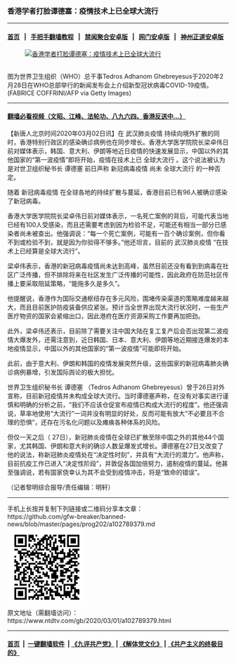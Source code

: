 ### 香港学者打脸谭德塞：疫情技术上已全球大流行
------------------------

#### [首页](https://github.com/gfw-breaker/banned-news/blob/master/README.md) &nbsp;&nbsp;|&nbsp;&nbsp; [手把手翻墙教程](https://github.com/gfw-breaker/guides/wiki) &nbsp;&nbsp;|&nbsp;&nbsp; [禁闻聚合安卓版](https://github.com/gfw-breaker/bn-android) &nbsp;&nbsp;|&nbsp;&nbsp; [网门安卓版](https://github.com/oGate2/oGate) &nbsp;&nbsp;|&nbsp;&nbsp; [神州正道安卓版](https://github.com/SzzdOgate/update) 



<div><div class="featured_image">
 <a href="https://i.ntdtv.com/assets/uploads/2020/03/GettyImages-1203968067.jpg" target="_blank">
  <figure>
   <img alt="香港学者打脸谭德塞：疫情技术上已全球大流行" src="https://i.ntdtv.com/assets/uploads/2020/03/GettyImages-1203968067-800x450.jpg"/>
  </figure><br/>
 </a>
 <span class="caption">
  图为世界卫生组织（WHO）总干事Tedros Adhanom Ghebreyesus于2020年2月28日在WHO总部举行的新闻发布会上介绍新型冠状病毒COVID-19疫情。(FABRICE COFFRINI/AFP via Getty Images)
 </span>
</div>
</div><hr/>

#### [翻墙必看视频（文昭、江峰、法轮功、八九六四、香港反送中...）](https://github.com/gfw-breaker/banned-news/blob/master/pages/link3.md)

<div><div class="post_content" itemprop="articleBody">
 <p>
  【新唐人北京时间2020年03月02日讯】在
  <ok href="https://www.ntdtv.com/gb/442749.htm">
   武汉肺炎疫情
  </ok>
  持续向境外扩散的同时，香港特别行政区的感染确诊病例也在同步增长。香港大学医学院院长梁卓伟日前对媒体表示，韩国、意大利、伊朗等地近日疫情的快速发展显示，中国以外的其他国家的“第一波疫情”即将开始，疫情在技术上已
  <ok href="https://www.ntdtv.com/gb/全球大流行.htm">
   全球大流行
  </ok>
  。这个说法被认为是对世卫组织秘书长
  <ok href="https://www.ntdtv.com/gb/谭德塞.htm">
   谭德塞
  </ok>
  前日声称
  <ok href="https://www.ntdtv.com/gb/新冠病毒疫情.htm">
   新冠病毒疫情
  </ok>
  尚未
  <ok href="https://www.ntdtv.com/gb/全球大流行.htm">
   全球大流行
  </ok>
  的一种否定。
 </p>
 <p>
  随着
  <ok href="https://www.ntdtv.com/gb/新冠病毒疫情.htm">
   新冠病毒疫情
  </ok>
  在全球各地的持续扩散与蔓延，香港目前已有96人被确诊感染了新冠病毒。
 </p>
 <p>
  香港大学医学院院长梁卓伟日前对媒体表示，一名死亡案例的背后，可能代表当地已经有100人受感染，而且还需要考虑到因为检验不足，可能还有相当一部分已感染者尚未被查出。他强调说：“每一个死亡案例，可能有一百个确诊案例，但你看不到或检验不到，就是因为你验得不够多。”他还坦言，目前的
  <ok href="https://www.ntdtv.com/gb/442749.htm">
   武汉肺炎疫情
  </ok>
  “在技术上已经算是全球大流行”。
 </p>
 <p>
  梁卓伟表示，香港的新冠病毒疫情尚未达到高峰，虽然目前还没有看到到病毒在社区广泛传播，但不排除将来在社区发生广泛传播的可能性，因此政府在防范社区传播上要采取阻延策略，“能拖多久是多久”。
 </p>
 <p>
  他提醒说，香港作为国际交通枢纽存在多元风险，围堵传染渠道的策略难度越来越大，而且目前医护防疫装备供应紧张。预计当全世界出现大流行状况时，一些生产医疗物资的国家会紧缩出口，因此港府在医疗资源采购工作要再加把劲。
 </p>
 <p>
  此外，梁卓伟还表示，目前除了需要关注中国大陆在复工复产后会否出现第二波疫情大爆发外，还需注意到，近日韩国、日本、意大利、伊朗等地近期接连爆发的本地疫情显示，中国以外的其他国家的“第一波疫情”可能即将开始。
 </p>
 <p>
  此前，由于意大利、伊朗和韩国的疫情发展突然升级，这些国家的新冠病毒肺炎确诊病例暴增，引发国际舆论的极大担忧。
 </p>
 <p>
  世界卫生组织秘书长
  <ok href="https://www.ntdtv.com/gb/谭德塞.htm">
   谭德塞
  </ok>
  （Tedros Adhanom Ghebreyesus）曾于26日对外宣称，目前新冠疫情并未构成全球大流行。当时谭德塞声称，在没有对事实进行谨慎和明确的分析之前，“我们不应该仓促宣布疫情已构成大流行的程度”。他还强调说，草率地使用“大流行”一词并没有明显的好处，反而可能有放大“不必要且不合理的恐惧”，还存在污名化问题以及瘫痪各种体系的风险。
 </p>
 <p>
  但仅一天之后（ 27日），新冠肺炎疫情在全球已扩散至除中国之外的其他44个国家，尤其韩国、伊朗和意大利的确诊人数呈爆发式增长。谭德塞在27日又改变了他的说法，称新冠肺炎疫情处在“决定性时刻”，并具有“大流行的潜力”。他声称，目前抗疫工作已进入“决定性阶段”，并敦促各国加倍努力，遏制疫情的蔓延。他甚至强调说，若有国家侥幸认为其不会受到疫情冲击，将是“致命的错误”。
 </p>
 <p>
  （记者黎明综合报导/责任编辑：明轩）
 </p>
 <div class="single_ad">
 </div>
</div>
</div>
<hr/>
手机上长按并复制下列链接或二维码分享本文章：<br/>
https://github.com/gfw-breaker/banned-news/blob/master/pages/prog202/a102789379.md <br/>
<a href='https://github.com/gfw-breaker/banned-news/blob/master/pages/prog202/a102789379.md'><img src='https://github.com/gfw-breaker/banned-news/blob/master/pages/prog202/a102789379.md.png'/></a> <br/>
原文地址（需翻墙访问）：https://www.ntdtv.com/gb/2020/03/01/a102789379.html


------------------------
#### [首页](https://github.com/gfw-breaker/banned-news/blob/master/README.md) &nbsp;|&nbsp; [一键翻墙软件](https://github.com/gfw-breaker/nogfw/blob/master/README.md) &nbsp;| [《九评共产党》](https://github.com/gfw-breaker/9ping.md/blob/master/README.md#九评之一评共产党是什么) | [《解体党文化》](https://github.com/gfw-breaker/jtdwh.md/blob/master/README.md) | [《共产主义的终极目的》](https://github.com/gfw-breaker/gczydzjmd.md/blob/master/README.md)


<img src='http://gfw-breaker.win/banned-news/pages/prog202/a102789379.md' width='0px' height='0px'/>